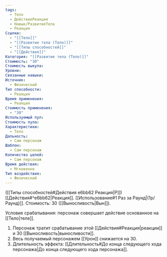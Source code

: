 ```yaml
---
tags:
  - Тело
  - ДействиеРеакция
  - Навык/РазвитиеТела
  - Реакция
Ссылки:
  - "[[Тело]]"
  - "[[Развитие тела (Тело)]]"
  - "[[Типы способностей]]"
  - "[[Действия]]"
Категория: "[[Развитие тела (Тело)]]"
Стоимость: "30"
Стоимость выкупа: 
Уровни: 
Связанные навыки: 
Источник:
  - Физический
Тип способности:
  - Реакция
Время применения:
  - Реакция
Стоимость применения:
  - "30"
Используемый пул: 
Стоимость пула: 
Характеристики:
  - Тело
Дальность:
  - Сам персонаж
Шаблон:
  - Сам персонаж
Количество целей:
  - Сам персонаж
Время действия:
  - Мгновенно
Тип воздействия:
  - Физический
---
```

([[Типы способностей#Действия e6bb62 Реакция|Р]]) [[Действия#^e6bb62|Реакция]]. [[Использование#1 Раз за Раунд|(1р/Раунд)]]. Стоимость: 30 ([[Выносливость|Вын]]). 

Условие срабатывания: персонаж совершает действие основанное на [[Тело|теле]].

1. Персонаж тратит срабатывание этой [[Действия#Реакция|реакции]] и 30 [[Выносливость|выносливости]]. 
2. Весь получаемый персонажем [[Урон]] снижается на 30. 
3. Длительность эффекта: [[Длительность#До конца следующего хода персонажа|До конца следующего хода персонажа]].